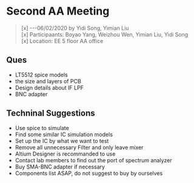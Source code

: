 # Second AA Meeting
>[x] ---06/02/2020 by Yidi Song, Yimian Liu     
>[x] Participaants: Boyao Yang, Weizhou Wen, Yimian Liu, Yidi Song   
>[x] Location: EE 5 floor AA office   

## Ques
 - LT5512 spice models
 - the size and layers of PCB
 - Design details about IF LPF
 - BNC adapter

## Techninal Suggestions    
- Use spice to simulate
- Find some similar IC simulation models
- Set up the IC by what we want to test
- Remove all unnecessary Filter and only leave mixer
- Altium Designer is recommanded to use
- Contact lab members to find out the port of spectrum analyzer
- Buy SMA-BNC adapter if necessary
- Components list ASAP, do not suggest to buy by ourselves
